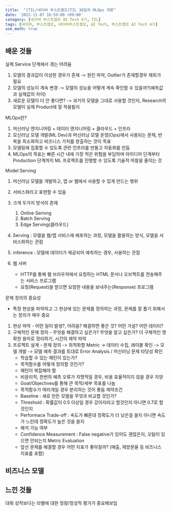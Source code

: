 ```yaml
---
title:  "[TIL/네이버 부스트캠프]TIL 36일차 MLOps 개론"
date: '2022-11-07 16:59:00 +09:00'
category: [네이버 부스트캠프 AI Tech 4기, TIL]
tags: [네이버, 부스트캠프, 네이버부스트캠프, AI Tech, 부스트캠프 AI Tech 4기]
use_math: true
---
```

## 배운 것들
실제 Service 단계에서 겪는 어려움
1. 모델의 결과값이 이상한 경우가 존재 -> 원인 파악, Outlier가 존재할경우 제외가 필요
2. 모델의 성능이 계속 변경 -> 모델의 성능을 어떻게 계속 확인할 수 있을까?(예측값과 실제값의 차이)
3. 새로운 모델이 더 안 좋다면? -> 과거의 모델을 그대로 사용할 것인지, Research의 모델이 실제 Product에 잘 적용될지

MLOps란?
1. 머신러닝 엔지니어링 + 데이터 엔지니어링 + 클라우드 + 인프라
2. 모신러닝 모델 개발(ML Dev)과 머신러닝 모델 운영(Ops)에서 사용되는 문제, 반복을 최소화하고 비즈니스 가치를 창출하는 것이 목표
3. 모델링에 집중할 수 있도록 관련 인프라를 만들고 자동화를 만듬
4. MLOps의 목표는 빠른 시간 내에 가장 적은 위험을 부담하며 아이디어 단계부터 Production 단계까지 ML 프로젝트를 진행할 수 있도록 기술적 마찰을 줄이는 것

Model Serving
1. 머신러닝 모델을 개발하고, 앱 or 웹에서 사용할 수 있게 만드는 행위
2. 서비스화라고 표현할 수 있음
3. 크게 두가지 방식이 존재
   1. Online Serivng
   2. Batch Serving
   3. Edge Serving(클라우드)
4. Serving : 모델을 웹/앱 서비스에 배포하는 과정, 모델을 활용하는 방식, 모델을 서비스화하는 관점
5. inference : 모델에 데이터가 제공되어 예측하는 경우, 사용하는 관점

6. 웹 서버 
   - HTTP를 통해 웹 브라우저에서 요청하는 HTML 문서나 오브젝트를 전송해주는 서비스 프로그램
   - 요청(Request)을 받으면 요청한 내용을 보내주는(Response) 프로그램

문제 정의의 중요성
- 특정 현상을 파악하고 그 현상에 있는 문제를 정의하는 과정, 문제를 잘 풀기 위해서는 정의가 매우 중요
1. 현상 파악 - 어떤 일이 발생?, 어려움? 해결하면 좋은 것? 어떤 가설? 어떤 데이터?
2. 구체적인 문제 정의 - 무엇을 해결하고 싶은가? 무엇을 알고 싶은가? 더 구체적인 명확한 용어로 정리하기, 시간의 제약 파악
3. 프로젝트 설계 - 문제 정의 -> 최적화할 Metric -> 데이터 수집, 레이블 확인 -> 모델 개발 -> 모델 예측 결과를 토대로 Error Analysis / 머신러닝 문제 타당성 확인
   - 학습할 수 있는 패턴이 있는가?
   - 목적함수를 어떻게 정의할 것인가?
   - 패턴이 복잡해야 함
   - 비윤리적, 한번의 예측 오류가 치명적일 경우, 비용 효율적이지 않을 경우 지양
   - Goal/Objectives를 통해 큰 목적/세부 목표를 나눔
   - 목적함수가 여러개일 경우 분리하는 것이 좋음
제약조건
   - Baseline : 새로 만든 모델을 무엇과 비교할 것인가?
   - Threshold : 확률값이 0.5 이상일 경우 강아지라고 할것인지 아니면 0.7로 할것인지
   - Performace Trade-off : 속도가 빠른데 정확도가 더 낮은걸 쓸지 아니면 속도가 느린데 정확도가 높은 것을 쓸지
   - 해석 가능 여부
   - Confidence Measurement : False negative가 있어도 괜찮은지, 오탐이 있으면 안되는지
Metric Evaluation
   - 앞선 문제를 해결할 경우 어떤 지표가 좋아질까? (매출, 재방문율 등 비즈니스 지표를 포함)

비즈니스 모델
   - 
## 느낀 것들
대회 성적보다는 라벨에 대한 정량/정성적 평가가 중요해보임